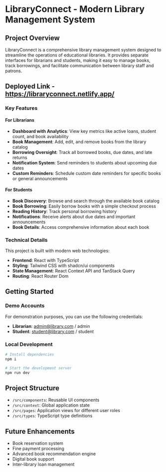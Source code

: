 
# LibraryConnect - Modern Library Management System

## Project Overview

LibraryConnect is a comprehensive library management system designed to streamline the operations of educational libraries. It provides separate interfaces for librarians and students, making it easy to manage books, track borrowings, and facilitate communication between library staff and patrons.
## Deployed Link - https://libraryconnect.netlify.app/
### Key Features

#### For Librarians
- **Dashboard with Analytics**: View key metrics like active loans, student count, and book availability
- **Book Management**: Add, edit, and remove books from the library catalog
- **Borrowing Oversight**: Track all borrowed books, due dates, and late returns
- **Notification System**: Send reminders to students about upcoming due dates
- **Custom Reminders**: Schedule custom date reminders for specific books or general announcements

#### For Students
- **Book Discovery**: Browse and search through the available book catalog
- **Book Borrowing**: Easily borrow books with a simple checkout process
- **Reading History**: Track personal borrowing history
- **Notifications**: Receive alerts about due dates and important announcements
- **Book Details**: Access comprehensive information about each book

### Technical Details

This project is built with modern web technologies:

- **Frontend**: React with TypeScript
- **Styling**: Tailwind CSS with shadcn/ui components
- **State Management**: React Context API and TanStack Query
- **Routing**: React Router Dom

## Getting Started

### Demo Accounts

For demonstration purposes, you can use the following credentials:
- **Librarian**: admin@library.com / admin
- **Student**: student@library.com / student

### Local Development

```sh
# Install dependencies
npm i

# Start the development server
npm run dev
```

## Project Structure

- `/src/components`: Reusable UI components
- `/src/context`: Global application state
- `/src/pages`: Application views for different user roles
- `/src/types`: TypeScript type definitions

## Future Enhancements

- Book reservation system
- Fine payment processing
- Advanced book recommendation engine
- Digital book support
- Inter-library loan management

